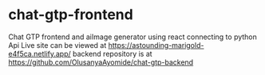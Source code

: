 # chat-gtp-frontend
Chat GTP frontend and aiImage generator using react connecting to python Api
Live site can be viewed at https://astounding-marigold-e4f5ca.netlify.app/
backend repository is at https://github.com/OlusanyaAyomide/chat-gtp-backend
